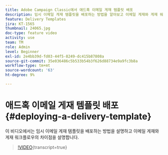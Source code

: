 ```yaml
---
title: Adobe Campaign Classic에서 애드혹 이메일 게재 템플릿 배포
description: 임시 이메일 게재 템플릿을 배포하는 방법을 알아보고 이메일 게재와 게재 워크플로우의 차이점을 이해합니다.
feature: Delivery Templates
jira: KT-1565
thumbnail: 24065.jpg
doc-type: feature video
activity: use
team: TM
role: Admin
level: Beginner
exl-id: 2e4bb39d-fd03-44f5-8249-dc415b87808a
source-git-commit: 35e036486c5b533b54b3f626d88734e9a9fc3b8a
workflow-type: tm+mt
source-wordcount: '63'
ht-degree: 9%

---
```


# 애드혹 이메일 게재 템플릿 배포 {#deploying-a-delivery-template}

이 비디오에서는 임시 이메일 게재 템플릿을 배포하는 방법을 설명하고 이메일 게재와 게재 워크플로우의 차이점을 설명합니다.

>[!VIDEO](https://video.tv.adobe.com/v/24065?quality=12&learn=on){transcript=true}
